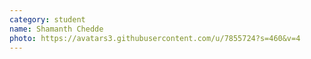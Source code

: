```yaml
---
category: student
name: Shamanth Chedde
photo: https://avatars3.githubusercontent.com/u/7855724?s=460&v=4
---
```

